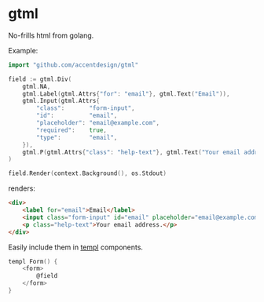 # gtml

No-frills html from golang.

Example:

```go
import "github.com/accentdesign/gtml"

field := gtml.Div(
    gtml.NA,
    gtml.Label(gtml.Attrs{"for": "email"}, gtml.Text("Email")),
    gtml.Input(gtml.Attrs{
        "class":       "form-input",
        "id":          "email",
        "placeholder": "email@example.com",
        "required":    true,
        "type":        "email",
    }),
    gtml.P(gtml.Attrs{"class": "help-text"}, gtml.Text("Your email address.")),
)

field.Render(context.Background(), os.Stdout)
```

renders:
```html
<div>
    <label for="email">Email</label>
    <input class="form-input" id="email" placeholder="email@example.com" required type="email" />
    <p class="help-text">Your email address.</p>
</div>
```

Easily include them in [templ](https://templ.guide) components.

```go
templ Form() {
	<form>
		@field
	</form>
}
```